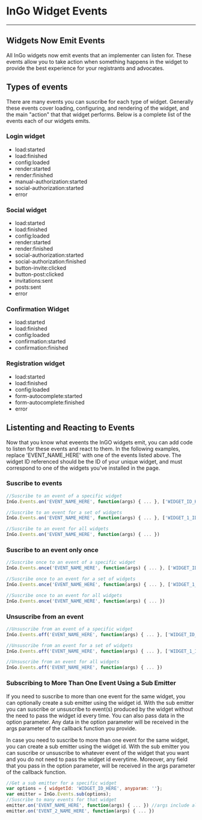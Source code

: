 # InGo Widget Events

----
## Widgets Now Emit Events

All InGo widgets now emit events that an implementer can listen for. These events allow you to take action when something happens in the widget to provide the best experience for your registrants and advocates.


## Types of events

There are many events you can suscribe for each type of widget. Generally these events cover loading, configuring, and rendering of the widget, and the main "action" that that widget performs.  Below is a complete list of the events each of our widgets emits.

### Login widget
- load:started
- load:finished
- config:loaded
- render:started
- render:finished
- manual-authorization:started
- social-authorization:started
- error

### Social widget
- load:started
- load:finished
- config:loaded
- render:started
- render:finished
- social-authorization:started
- social-authorization:finished
- button-invite:clicked
- button-post:clicked
- invitations:sent
- posts:sent
- error

### Confirmation Widget
- load:started
- load:finished
- config:loaded
- confirmation:started
- confirmation:finished

### Registration widget
- load:started
- load:finished
- config:loaded
- form-autocomplete:started
- form-autocomplete:finished
- error

## Listenting and Reacting to Events

Now that you know what eveents the InGO widgets emit, you can add code to listen for these events and react to them. In the following examples, replace 'EVENT_NAME_HERE' with one of the events listed above. The widget ID referenced should be the ID of your unique widget, and must correspond to one of the widgets you've installed in the page.

### Suscribe to events


```js
//Suscribe to an event of a specific widget
InGo.Events.on('EVENT_NAME_HERE', function(args) { ... }, ['WIDGET_ID_HERE'])
```

```js
//Suscribe to an event for a set of widgets
InGo.Events.on('EVENT_NAME_HERE', function(args) { ... }, ['WIDGET_1_ID_HERE', 'WIDGET_2_ID_HERE', ..., 'WIDGET_N_ID_HERE'])
```

```js
//Suscribe to an event for all widgets
InGo.Events.on('EVENT_NAME_HERE', function(args) { ... })
```

### Suscribe to an event only once

```js
//Suscribe once to an event of a specific widget
InGo.Events.once('EVENT_NAME_HERE', function(args) { ... }, ['WIDGET_ID_HERE'])
```

```js
//Suscribe once to an event for a set of widgets
InGo.Events.once('EVENT_NAME_HERE', function(args) { ... }, ['WIDGET_1_ID_HERE', 'WIDGET_2_ID_HERE', ..., 'WIDGET_N_ID_HERE'])
```

```js
//Suscribe once to an event for all widgets
InGo.Events.once('EVENT_NAME_HERE', function(args) { ... })
```

### Unsuscribe from an event

```js
//Unsuscribe from an event of a specific widget
InGo.Events.off('EVENT_NAME_HERE', function(args) { ... }, ['WIDGET_ID_HERE'])
```

```js
//Unsuscribe from an event for a set of widgets
InGo.Events.off('EVENT_NAME_HERE', function(args) { ... }, ['WIDGET_1_ID_HERE', 'WIDGET_2_ID_HERE', ..., 'WIDGET_N_ID_HERE'])
```

```js
//Unsuscribe from an event for all widgets
InGo.Events.off('EVENT_NAME_HERE', function(args) { ... })
```

### Subscribing to More Than One Event Using a Sub Emitter

If you need to suscribe to more than one event for the same widget, you can optionally create a sub emitter using the widget id. With the sub emitter you can suscribe or unsuscribe to event(s) produced by the widget without the need to pass the widget id every time. You can also pass data in the option parameter. Any data in the option parameter will be received in the args parameter of the callback function you provide.

In case you need to suscribe to more than one event for the same widget, you can create a sub emitter using the widget id. With the sub emitter you can suscribe or unsuscribe to whatever event of the widget that you want and you do not need to pass the widget id everytime. Moreover, any field that you pass in the option parameter, will be received in the args parameter of the callback function.

```js
//Get a sub emitter for a specific widget 
var options = { widgetId: 'WIDGET_ID_HERE', anyparam: ''};
var emitter = InGo.Events.sub(options);
//Suscribe to many events for that widget
emitter.on('EVENT_NAME_HERE', function(args) { ... }) //args include all data in options
emitter.on('EVENT_2_NAME_HERE', function(args) { ... }) 
```

